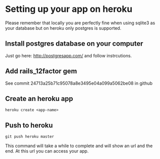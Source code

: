# Setting up your app on heroku

Please remember that locally you are perfectly fine when using sqlite3 as your database but on heroku only postgres is supported.

## Install postgres database on your computer

Just go here: http://postgresapp.com/ and follow instrcutions.

## Add rails_12factor gem

See commit 24713a25b71c95078a8e3495e04a099a5062be08 in github

## Create an heroku app
```
heroku create <app-name>
```

## Push to heroku

```
git push heroku master
```

This command will take a while to complete and will show an url and the end. At this url you can access your app.
